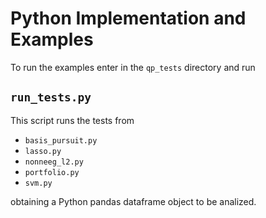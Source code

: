 # Python Implementation and Examples

To run the examples enter in the `qp_tests` directory and run


## `run_tests.py`
This script runs the tests from
-   `basis_pursuit.py`
-   `lasso.py`
-   `nonneeg_l2.py`
-   `portfolio.py`
-   `svm.py`

obtaining a Python pandas dataframe object to be analized.
